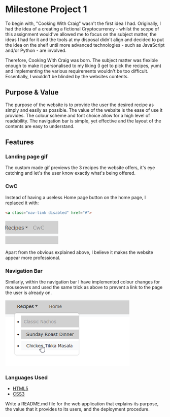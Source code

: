 # Milestone Project 1
To begin with, "Cooking With Craig" wasn't the first idea I had. Originally, I had the idea of a creating a fictional Cryptocurrency - whilst the scope of this assignment would've allowed me to focus on the subject matter, the ideas I had for it and the tools at my disposal didn't align and decided to put the idea on the shelf until more advanced technologies - such as JavaScript and/or Python - are involved.

Therefore, Cooking With Craig was born. The subject matter was flexible enough to make it personalised to my liking (I get to pick the recipes, yum) and implementing the various requirements wouldn't be too difficult. Essentially, I wouldn't be blinded by the websites contents.

## Purpose & Value
The purpose of the website is to provide the user the desired recipe as simply and easily as possible. The value of the website is the ease of use it provides. The colour scheme and font choice allow for a high level of readability. The navigation bar is simple, yet effective and the layout of the contents are easy to understand.

## Features
### Landing page gif
The custom made gif previews the 3 recipes the website offers, it's eye catching and let's the user know exactly what's being offered.

### CwC
Instead of having a useless Home page button on the home page, I replaced it with:
```HTML
<a class="nav-link disabled" href="#">
```
 ![image](/documentation/CwC_screenshot.png) 

Apart from the obvious explained above, I believe it makes the website appear more professional.

### Navigation Bar

Similarly, within the navigation bar I have implemented colour changes for mouseovers and used the same trick as above to prevent a link to the page the user is already on.

![image](/documentation/Nav_screenshot.png)

### Languages Used

-   [HTML5](https://en.wikipedia.org/wiki/HTML5)
-   [CSS3](https://en.wikipedia.org/wiki/Cascading_Style_Sheets)











Write a README.md file for the
web application that explains its
purpose, the value that it
provides to its users, and the
deployment procedure.